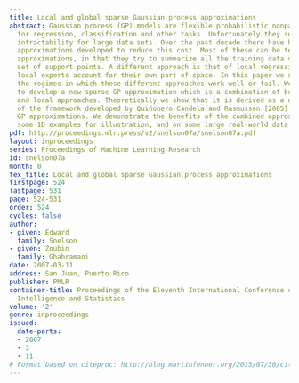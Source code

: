 ```yaml
---
title: Local and global sparse Gaussian process approximations
abstract: Gaussian process (GP) models are flexible probabilistic nonparametric models
  for regression, classification and other tasks. Unfortunately they suffer from computational
  intractability for large data sets. Over the past decade there have been many different
  approximations developed to reduce this cost. Most of these can be termed global
  approximations, in that they try to summarize all the training data via a small
  set of support points. A different approach is that of local regression, where many
  local experts account for their own part of space. In this paper we start by investigating
  the regimes in which these different approaches work well or fail. We then proceed
  to develop a new sparse GP approximation which is a combination of both the global
  and local approaches. Theoretically we show that it is derived as a natural extension
  of the framework developed by Quiñonero Candela and Rasmussen [2005] for n sparse
  GP approximations. We demonstrate the benefits of the combined approximation on
  some 1D examples for illustration, and on some large real-world data sets.
pdf: http://proceedings.mlr.press/v2/snelson07a/snelson07a.pdf
layout: inproceedings
series: Proceedings of Machine Learning Research
id: snelson07a
month: 0
tex_title: Local and global sparse Gaussian process approximations
firstpage: 524
lastpage: 531
page: 524-531
order: 524
cycles: false
author:
- given: Edward
  family: Snelson
- given: Zoubin
  family: Ghahramani
date: 2007-03-11
address: San Juan, Puerto Rico
publisher: PMLR
container-title: Proceedings of the Eleventh International Conference on Artificial
  Intelligence and Statistics
volume: '2'
genre: inproceedings
issued:
  date-parts:
  - 2007
  - 3
  - 11
# Format based on citeproc: http://blog.martinfenner.org/2013/07/30/citeproc-yaml-for-bibliographies/
---
```

